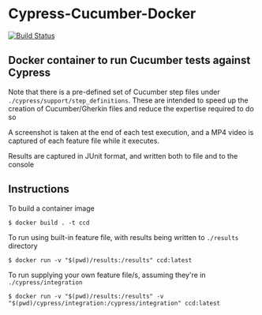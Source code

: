 # Cypress-Cucumber-Docker

[![Build Status](https://dev.azure.com/monch1962/monch1962/_apis/build/status/monch1962.cypress-cucumber-docker)](https://dev.azure.com/monch1962/monch1962/_build/latest?definitionId=2)

## Docker container to run Cucumber tests against Cypress

Note that there is a pre-defined set of Cucumber step files under `./cypress/support/step_definitions`. These are intended to speed up the creation of Cucumber/Gherkin files and reduce the expertise required to do so

A screenshot is taken at the end of each test execution, and a MP4 video is captured of each feature file while it executes.

Results are captured in JUnit format, and written both to file and to the console

## Instructions
To build a container image

`$ docker build . -t ccd`

To run using built-in feature file, with results being written to `./results` directory

`$ docker run -v "$(pwd)/results:/results" ccd:latest`

To run supplying your own feature file/s, assuming they're in `./cypress/integration`

`$ docker run -v "$(pwd)/results:/results" -v "$(pwd)/cypress/integration:/cypress/integration" ccd:latest`










